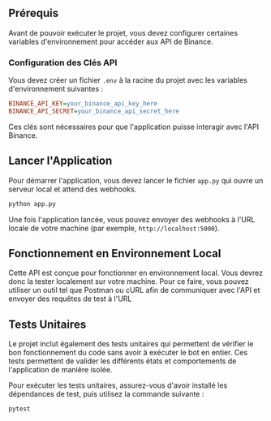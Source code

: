 ## Prérequis

Avant de pouvoir exécuter le projet, vous devez configurer certaines variables d'environnement pour accéder aux API de Binance.

### Configuration des Clés API

Vous devez créer un fichier `.env` à la racine du projet avec les variables d'environnement suivantes :

```ini
BINANCE_API_KEY=your_binance_api_key_here
BINANCE_API_SECRET=your_binance_api_secret_here
```

Ces clés sont nécessaires pour que l'application puisse interagir avec l'API Binance.

## Lancer l'Application

Pour démarrer l'application, vous devez lancer le fichier `app.py` qui ouvre un serveur local et attend des webhooks.

```bash
python app.py
```

Une fois l'application lancée, vous pouvez envoyer des webhooks à l'URL locale de votre machine (par exemple, `http://localhost:5000`).

## Fonctionnement en Environnement Local
Cette API est conçue pour fonctionner en environnement local. Vous devrez donc la tester localement sur votre machine. Pour ce faire, vous pouvez utiliser un outil tel que Postman ou cURL afin de communiquer avec l'API et envoyer des requêtes de test à l'URL

## Tests Unitaires
Le projet inclut également des tests unitaires qui permettent de vérifier le bon fonctionnement du code sans avoir à exécuter le bot en entier. Ces tests permettent de valider les différents états et comportements de l'application de manière isolée.

Pour exécuter les tests unitaires, assurez-vous d'avoir installé les dépendances de test, puis utilisez la commande suivante :

```bash
pytest
```
